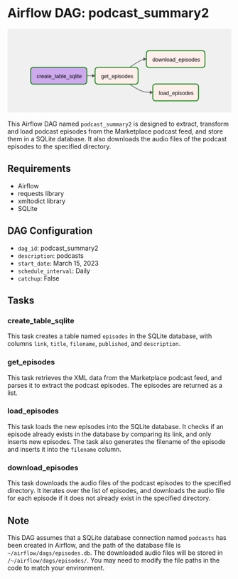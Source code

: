 <h1>Airflow DAG: podcast_summary2</h1>

![alt text](https://github.com/sasidhar-programmer/DataEngineeringProjects/blob/main/pipe.png)
<p>This Airflow DAG named <code>podcast_summary2</code> is designed to extract, transform and load podcast episodes from
    the Marketplace podcast feed, and store them in a SQLite database. It also downloads the audio files of the podcast
    episodes to the specified directory.</p>
<h2>Requirements</h2>
<ul>
    <li>Airflow</li>
    <li>requests library</li>
    <li>xmltodict library</li>
    <li>SQLite</li>
</ul>
<h2>DAG Configuration</h2>
<ul>
    <li><code>dag_id</code>: podcast_summary2</li>
    <li><code>description</code>: podcasts</li>
    <li><code>start_date</code>: March 15, 2023</li>
    <li><code>schedule_interval</code>: Daily</li>
    <li><code>catchup</code>: False</li>
</ul>
<h2>Tasks</h2>
<h3>create_table_sqlite</h3>
<p>This task creates a table named <code>episodes</code> in the SQLite database, with columns <code>link</code>,
    <code>title</code>, <code>filename</code>, <code>published</code>, and <code>description</code>.
</p>
<h3>get_episodes</h3>
<p>This task retrieves the XML data from the Marketplace podcast feed, and parses it to extract the podcast episodes.
    The episodes are returned as a list.</p>
<h3>load_episodes</h3>
<p>This task loads the new episodes into the SQLite database. It checks if an episode already exists in the database by
    comparing its link, and only inserts new episodes. The task also generates the filename of the episode and inserts
    it into the <code>filename</code> column.</p>
<h3>download_episodes</h3>
<p>This task downloads the audio files of the podcast episodes to the specified directory. It iterates over the list of
    episodes, and downloads the audio file for each episode if it does not already exist in the specified directory.</p>
<h2>Note</h2>
<p>This DAG assumes that a SQLite database connection named <code>podcasts</code> has been created in Airflow, and the
    path of the database file is <code>~/airflow/dags/episodes.db</code>. The downloaded audio files will
    be stored in <code>/~/airflow/dags/episodes/</code>. You may need to modify the file paths in the code
    to match your environment.</p>
</div>
